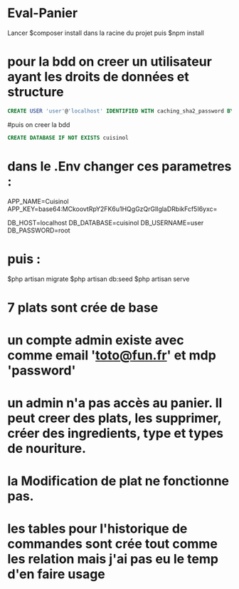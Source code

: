 # Eval-Panier

Lancer $composer install dans la racine du projet
puis $npm install

# pour la bdd on creer un utilisateur ayant les droits de données et structure
```SQL
CREATE USER 'user'@'localhost' IDENTIFIED WITH caching_sha2_password BY '***';GRANT SELECT, INSERT, UPDATE, DELETE, CREATE, DROP, FILE, REFERENCES, INDEX, ALTER, CREATE TEMPORARY TABLES, CREATE VIEW, EVENT, TRIGGER, SHOW VIEW, CREATE ROUTINE, ALTER ROUTINE, EXECUTE ON *.* TO 'user'@'localhost';ALTER USER 'user'@'localhost' REQUIRE NONE WITH MAX_QUERIES_PER_HOUR 0 MAX_CONNECTIONS_PER_HOUR 0 MAX_UPDATES_PER_HOUR 0 MAX_USER_CONNECTIONS 0;
```

#puis on creer la bdd
```SQL
CREATE DATABASE IF NOT EXISTS cuisinol
```

# dans le .Env changer ces parametres :

APP_NAME=Cuisinol
APP_KEY=base64:MCkoovtRpY2FK6u1HQgGzQrGlIglaDRbikFcf5I6yxc=

DB_HOST=localhost
DB_DATABASE=cuisinol
DB_USERNAME=user
DB_PASSWORD=root



# puis :

$php artisan migrate
$php artisan db:seed
$php artisan serve

# 7 plats sont crée de base

# un compte admin existe avec comme email 'toto@fun.fr' et mdp 'password'
# un admin n'a pas accès au panier. Il peut creer des plats, les supprimer, créer des ingredients, type et types de nouriture.

# la Modification de plat ne fonctionne pas.
# les tables pour l'historique de commandes sont crée tout comme les relation mais j'ai pas eu le temp d'en faire usage
